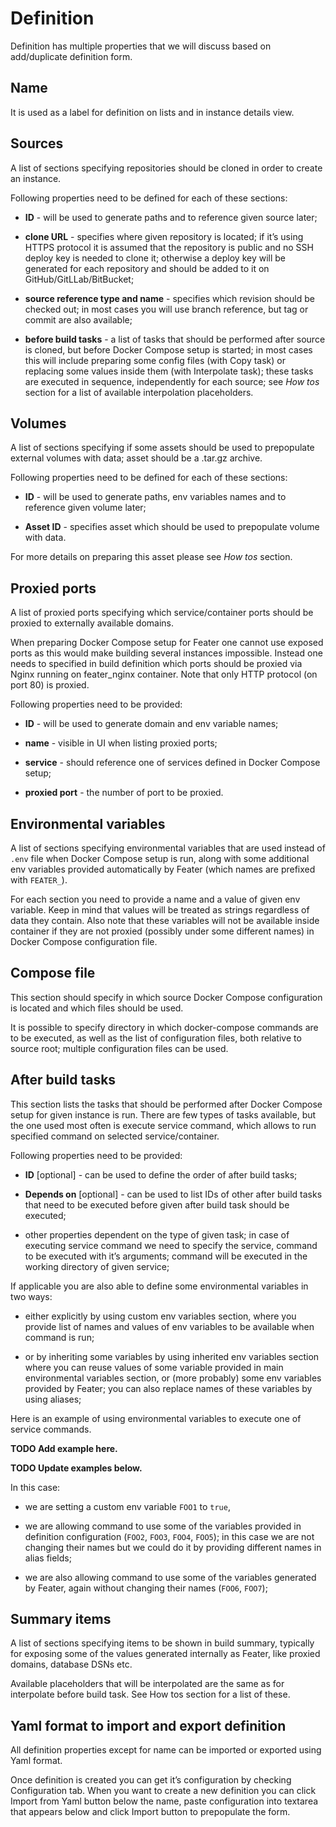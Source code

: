 # Definition

Definition has multiple properties that we will discuss based on
add/duplicate definition form.

## Name

It is used as a label for definition on lists and in instance details
view.

## Sources
A list of sections specifying repositories should be cloned in order to
create an instance.

Following properties need to be defined for each of these sections:

- **ID** - will be used to generate paths and to reference given source
  later;

- **clone URL** - specifies where given repository is located; if it’s
  using HTTPS protocol it is assumed that the repository is public and
  no SSH deploy key is needed to clone it; otherwise a deploy key will
  be generated for each repository and should be added to it on
  GitHub/GitLLab/BitBucket;

- **source reference type and name** - specifies which revision should
  be checked out; in most cases you will use branch reference, but tag
  or commit are also available;

- **before build tasks** - a list of tasks that should be performed
  after source is cloned, but before Docker Compose setup is started;
  in most cases this will include preparing some config files (with Copy
  task) or replacing some values inside them (with Interpolate task);
  these tasks are executed in sequence, independently for each source;
  see _How tos_ section for a list of available interpolation
  placeholders.

## Volumes

A list of sections specifying if some assets should be used to
prepopulate external volumes with data; asset should be a .tar.gz
archive.

Following properties need to be defined for each of these sections:

- **ID** - will be used to generate paths, env variables names and to
  reference given volume later;

- **Asset ID** - specifies asset which should be used to prepopulate
  volume with data.

For more details on preparing this asset please see _How tos_ section.

## Proxied ports

A list of proxied ports specifying which service/container ports should
be proxied to externally available domains.

When preparing Docker Compose setup for Feater one cannot use exposed
ports as this would make building several instances impossible. Instead
one needs to specified in build definition which ports should be proxied
via Nginx running on feater_nginx container. Note that only HTTP
protocol (on port 80) is proxied.

Following properties need to be provided:

- **ID** - will be used to generate domain and env variable names;

- **name** - visible in UI when listing proxied ports;

- **service** - should reference one of services defined in Docker
  Compose setup;

- **proxied port** - the number of port to be proxied.

## Environmental variables

A list of sections specifying environmental variables that are used
instead of `.env` file when Docker Compose setup is run, along with some
additional env variables provided automatically by Feater (which names
are prefixed with `FEATER_`).

For each section you need to provide a name and a value of given env
variable. Keep in mind that values will be treated as strings regardless
of data they contain. Also note that these variables will not be
available inside container if they are not proxied (possibly under some
different names) in Docker Compose configuration file.

## Compose file

This section should specify in which source Docker Compose configuration
is located and which files should be used.

It  is possible to specify directory in which docker-compose commands
are to be executed, as well as the list of configuration files, both
relative to source root; multiple configuration files can be used.

## After build tasks

This section lists the tasks that should be performed after Docker
Compose setup for given instance is run. There are few types of tasks
available, but the one used most often is execute service command, which
allows to run specified command on selected service/container.

Following properties need to be provided:
- **ID** \[optional] - can be used to define the order of after build
  tasks;

- **Depends on** \[optional] - can be used to list IDs of other after
  build tasks that need to be executed before given after build task
  should be executed;

- other properties dependent on the type of given task; in case of
  executing service command we need to specify the service, command to
  be executed with it’s arguments; command will be executed in the
  working directory of given service;

If applicable you are also able to define some environmental variables
in two ways:

- either explicitly by using custom env variables section, where you
  provide list of names and values of env variables to be available when
  command is run;

- or by inheriting some variables by using inherited env variables
  section where you can reuse values of some variable provided in main
  environmental variables section, or (more probably) some env variables
  provided by Feater; you can also replace names of these variables by
  using aliases;

Here is an example of using environmental variables to execute one of
service commands.

**TODO Add example here.**

**TODO Update examples below.**

In this case:

- we are setting a custom env variable `FOO1` to
  `true`,

- we are allowing command to use some of the variables provided in
  definition configuration (`FOO2`, `FOO3`, `FOO4`, `FOO5`); in this
  case we are not changing their names but we could do it by providing
  different names in alias fields;

- we are also allowing command to use some of the variables generated by
  Feater, again without changing their names (`FOO6`, `FOO7`);

## Summary items

A list of sections specifying items to be shown in build summary,
typically for exposing some of the values generated internally as
Feater, like proxied domains, database DSNs etc.

Available placeholders that will be interpolated are the same as for
interpolate before build task. See How tos section for a list of these.

## Yaml format to import and export definition

All definition properties except for name can be imported or exported
using Yaml format.

Once definition is created you can get it’s configuration by checking
Configuration tab. When you want to create a new definition you can
click Import from Yaml button below the name, paste configuration into
textarea that appears below and click Import button to prepopulate the
form.
